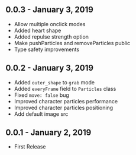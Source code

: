 ## 0.0.3 - January 3, 2019

- Allow multiple onclick modes
- Added heart shape
- Added repulse strength option
- Make pushParticles and removeParticles public
- Type safety improvements

## 0.0.2 - January 3, 2019

- Added `outer_shape` to `grab` mode
- Added `everyFrame` field to `Particles` class
- Fixed `move: false` bug
- Improved character particles performance
- Improved character particles positioning
- Add default image src

## 0.0.1 - January 2, 2019

- First Release
